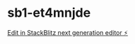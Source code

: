 # sb1-et4mnjde

[Edit in StackBlitz next generation editor ⚡️](https://stackblitz.com/~/github.com/Ribalf9nhi9/sb1-et4mnjde)